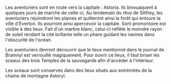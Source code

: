 Les aventuriers sont en route vers la capitale : Astoria. Ils bivouaquent à quelques jours de marche de celle-ci.
Au lendemain du rêve de Silifrey, les aventuriers rejoindront les plaines et quitteront ainsi la forêt qui entoure la ville d'Everton.
Ils pourront ainsi apercevoir la capitale. Sont promontoire est visible à des lieux. Fait d'un marbre blanc, celui-ci reflète le moindre rayon de soleil rendant la cité brillante telle un phare guidant les navires dans l'obscurité de l'océan. 
 
Les aventuriers devront découvrir que le lieux mentionné dans le journal de Bramnyl est verrouillé magiquement. Pour ouvrir ce lieux, il faut briser les sceaux des trois Temples de la sauvegarde afin d'accéder à l'intérieur.
 
Les sceaux sont conservés dans des lieux situés aux extrémités de la chaine de montagne Astoryl.
